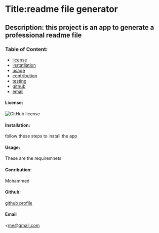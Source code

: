 
# Title:readme file generator
## Description: this project is an app to generate a professional readme file
### Table of Content:
* [license](#license)
* [instatllation](#installation)
* [usage](#usage)
* [contribution](#contribution)
* [testing](#testing)
* [github](#github)
* [email](#email)

#### License:
![GitHub license](https://img.shields.io/badge/license-MIT-blue.svg)

#### Installation:
follow these steps to install the app

#### Usage:
These are the requiremnets

#### Conribution:
Mohammed

#### Github:
[github profile](https://github.com/github)

#### Email
<me@gmail.com

